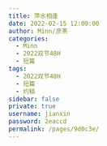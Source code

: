 ```yaml
---
title: 萍水相逢
date: 2022-02-15 12:00:00
author: Minn/彦茶
categories: 
  - Minn
  - 2022双节48H
  - 短篇
tags: 
  - 2022双节48H
  - 短篇
  - 约稿
sidebar: false
private: true
username: jianxin
password: 2eaccd
permalink: /pages/9d0c3e/
---
```


